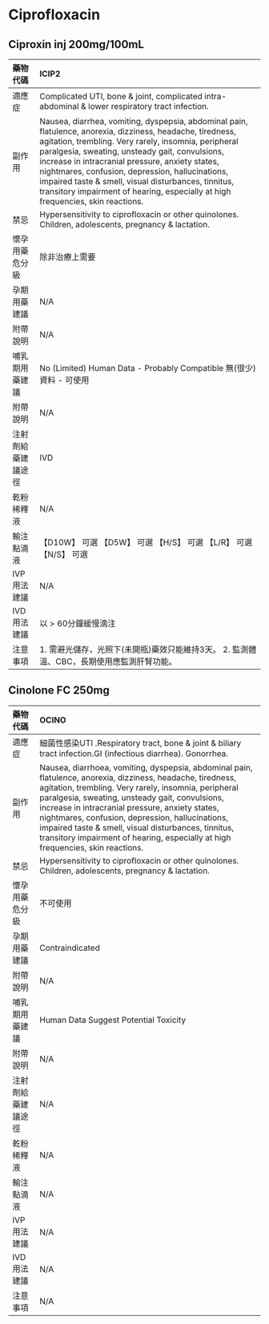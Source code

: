 # Ciprofloxacin

## Ciproxin inj 200mg/100mL

| 藥物代碼           | ICIP2                                                                                                                                                                                                                                                                                                                                                                                                                                                                 |
|:-------------------|:----------------------------------------------------------------------------------------------------------------------------------------------------------------------------------------------------------------------------------------------------------------------------------------------------------------------------------------------------------------------------------------------------------------------------------------------------------------------|
| 適應症             | Complicated UTI, bone & joint, complicated intra-abdominal & lower respiratory tract infection.                                                                                                                                                                                                                                                                                                                                                                       |
| 副作用             | Nausea, diarrhea, vomiting, dyspepsia, abdominal pain, flatulence, anorexia, dizziness, headache, tiredness, agitation, trembling. Very rarely, insomnia, peripheral paralgesia, sweating, unsteady gait, convulsions, increase in intracranial pressure, anxiety states, nightmares, confusion, depression, hallucinations, impaired taste & smell, visual disturbances, tinnitus, transitory impairment of hearing, especially at high frequencies, skin reactions. |
| 禁忌               | Hypersensitivity to ciprofloxacin or other quinolones. Children, adolescents, pregnancy & lactation.                                                                                                                                                                                                                                                                                                                                                                  |
| 懷孕用藥危分級     | 除非治療上需要                                                                                                                                                                                                                                                                                                                                                                                                                                                        |
| 孕期用藥建議       | N/A                                                                                                                                                                                                                                                                                                                                                                                                                                                                   |
| 附帶說明           | N/A                                                                                                                                                                                                                                                                                                                                                                                                                                                                   |
| 哺乳期用藥建議     | No (Limited) Human Data - Probably Compatible 無(很少)資料 - 可使用                                                                                                                                                                                                                                                                                                                                                                                                   |
| 附帶說明           | N/A                                                                                                                                                                                                                                                                                                                                                                                                                                                                   |
| 注射劑給藥建議途徑 | IVD                                                                                                                                                                                                                                                                                                                                                                                                                                                                   |
| 乾粉稀釋液         | N/A                                                                                                                                                                                                                                                                                                                                                                                                                                                                   |
| 輸注點滴液         | 【D10W】 可選  【D5W】 可選  【H/S】 可選  【L/R】 可選  【N/S】 可選                                                                                                                                                                                                                                                                                                                                                                                                 |
| IVP 用法建議       | N/A                                                                                                                                                                                                                                                                                                                                                                                                                                                                   |
| IVD 用法建議       | 以 > 60分鐘緩慢滴注                                                                                                                                                                                                                                                                                                                                                                                                                                                   |
| 注意事項           | 1. 需避光儲存，光照下(未開瓶)藥效只能維持3天。 2. 監測體溫、CBC，長期使用應監測肝腎功能。                                                                                                                                                                                                                                                                                                                                                                             |

## Cinolone FC 250mg

| 藥物代碼           | OCINO                                                                                                                                                                                                                                                                                                                                                                                                                                                                  |
|:-------------------|:-----------------------------------------------------------------------------------------------------------------------------------------------------------------------------------------------------------------------------------------------------------------------------------------------------------------------------------------------------------------------------------------------------------------------------------------------------------------------|
| 適應症             | 細菌性感染UTI .Respiratory tract, bone & joint & biliary tract infection.GI (infectious diarrhea). Gonorrhea.                                                                                                                                                                                                                                                                                                                                                          |
| 副作用             | Nausea, diarrhoea, vomiting, dyspepsia, abdominal pain, flatulence, anorexia, dizziness, headache, tiredness, agitation, trembling. Very rarely, insomnia, peripheral paralgesia, sweating, unsteady gait, convulsions, increase in intracranial pressure, anxiety states, nightmares, confusion, depression, hallucinations, impaired taste & smell, visual disturbances, tinnitus, transitory impairment of hearing, especially at high frequencies, skin reactions. |
| 禁忌               | Hypersensitivity to ciprofloxacin or other quinolones. Children, adolescents, pregnancy & lactation.                                                                                                                                                                                                                                                                                                                                                                   |
| 懷孕用藥危分級     | 不可使用                                                                                                                                                                                                                                                                                                                                                                                                                                                               |
| 孕期用藥建議       | Contraindicated                                                                                                                                                                                                                                                                                                                                                                                                                                                        |
| 附帶說明           | N/A                                                                                                                                                                                                                                                                                                                                                                                                                                                                    |
| 哺乳期用藥建議     | Human Data Suggest Potential Toxicity                                                                                                                                                                                                                                                                                                                                                                                                                                  |
| 附帶說明           | N/A                                                                                                                                                                                                                                                                                                                                                                                                                                                                    |
| 注射劑給藥建議途徑 | N/A                                                                                                                                                                                                                                                                                                                                                                                                                                                                    |
| 乾粉稀釋液         | N/A                                                                                                                                                                                                                                                                                                                                                                                                                                                                    |
| 輸注點滴液         | N/A                                                                                                                                                                                                                                                                                                                                                                                                                                                                    |
| IVP 用法建議       | N/A                                                                                                                                                                                                                                                                                                                                                                                                                                                                    |
| IVD 用法建議       | N/A                                                                                                                                                                                                                                                                                                                                                                                                                                                                    |
| 注意事項           | N/A                                                                                                                                                                                                                                                                                                                                                                                                                                                                    |

